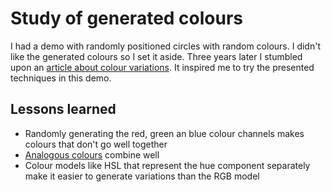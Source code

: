 # Study of generated colours

I had a demo with randomly positioned circles with random colours. I didn't like the generated colours so I set it aside. Three years later I stumbled upon an [article about colour variations](https://sighack.com/post/procedural-color-algorithms-color-variations). It inspired me to try the presented techniques in this demo.

## Lessons learned

- Randomly generating the red, green an blue colour channels makes colours that don't go well together
- [Analogous colours](https://en.wikipedia.org/wiki/Analogous_colors) combine well
- Colour models like HSL that represent the hue component separately make it easier to generate variations than the RGB model
